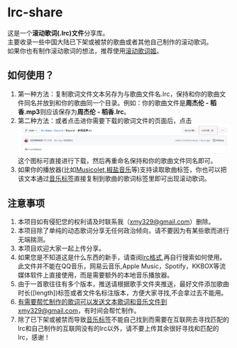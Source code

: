 # lrc-share

这是一个<B>滚动歌词(.lrc)文件</B>分享库。<br/>
主要收录一些中国大陆已下架或被禁的歌曲或者其他自己制作的滚动歌词。<br/>
如果你也有制作滚动歌词的想法，推荐使用[滚动歌词姬](https://lrc-maker.github.io/#/)。

## 如何使用？
1. 第一种方法：复制歌词文件文本另存为与歌曲文件名.lrc，保持和你的歌曲文件同名并放到和你的歌曲同一个目录。例如：你的歌曲文件是<b>周杰伦 - 稻香.mp3</b>则应该保存为<b>周杰伦 - 稻香.lrc</b>。
2. 第二种方法：或者点击进你需要下载的歌词文件的页面后，点击![img.png](img.png)这个图标可直接进行下载，然后再重命名保持和你的歌曲文件同名即可。 
3. 如果你的播放器(比如[Musicolet](https://krosbits.in/musicolet/),[椒盐音乐](https://github.com/Moriafly/SaltPlayerSource)等)支持读取歌曲标签，你也可以把该文本通过[音乐标签](https://www.cnblogs.com/vinlxc/p/11347744.html)直接复制到歌曲的歌词标签里即可出现滚动歌词。

## 注意事项
1. 本项目如有侵犯您的权利请及时联系我（xmy329@gmail.com）删除。
2. 本项目除了单纯的动态歌词分享无任何政治倾向，请不要因为有某些歌而进行无端揣测。
3. 本项目欢迎大家一起上传分享。
4. 如果您是不知道这是什么东西的新手，请查阅[lrc格式](https://zh.wikipedia.org/wiki/LRC%E6%A0%BC%E5%BC%8F),再自行搜索如何使用。此文件并不能在QQ音乐，网易云音乐,Apple Music，Spotify，KKBOX等流媒体软件上直接使用，而是需要额外的本地音乐播放器。
5. 由于一首歌往往有多个版本，推送请根据歌手文件夹推送，最好文件添加歌曲时长([length])标签或者文件名标注版本，方便大家寻找,不会拿过去不能用。<br/>
6. 有需要帮忙制作的歌词可以发送文本歌词和音乐文件到xmy329@gmail.com，有时间会帮忙制作。<br/>
7. 除了已下架或被禁而导致[音乐标签](https://www.cnblogs.com/vinlxc/p/11347744.html)不能自己找到而需要在互联网去寻找匹配的lrc和自己制作的互联网没有的lrc以外，请不要上传其余很好寻找和匹配的lrc，感谢！
